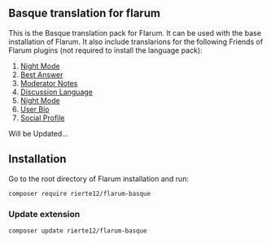 ## Basque translation for flarum
This is the Basque translation pack for Flarum. It can be used with the base installation of Flarum. It also include translarions for the following Friends of Flarum plugins (not required to install the language pack):
<br>
  1. <a href="https://github.com/FriendsOfFlarum/nightmode">Night Mode</a>
  2. <a href="https://github.com/FriendsOfFlarum/best-answer">Best Answer</a>
  3. <a href="https://github.com/FriendsOfFlarum/moderator-notes">Moderator Notes</a>
  4. <a href="https://github.com/FriendsOfFlarum/discussion-language">Discussion Language</a>
  5. <a href="https://github.com/FriendsOfFlarum/nightmode">Night Mode</a>
  6. <a href="https://github.com/FriendsOfFlarum/user-bio">User Bio</a>
  7. <a href="https://github.com/FriendsOfFlarum/socialprofile">Social Profile</a>
  
Will be Updated...
  
## Installation
Go to the root directory of Flarum installation and run:
```
composer require rierte12/flarum-basque
```
### Update extension
```
composer update rierte12/flarum-basque
```
